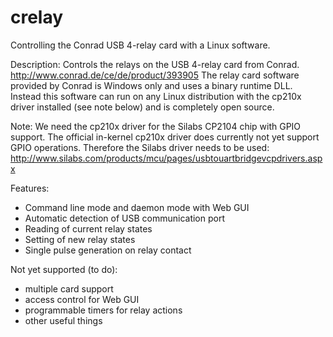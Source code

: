 crelay
======

Controlling the Conrad USB 4-relay card with a Linux software.

Description:
   Controls the relays on the USB 4-relay card from Conrad.
   http://www.conrad.de/ce/de/product/393905
   The relay card software provided by Conrad is Windows only and uses a binary 
   runtime DLL. Instead this software can run on any Linux distribution with 
   the cp210x driver installed (see note below) and is completely open source.

Note:
   We need the cp210x driver for the Silabs CP2104 chip with GPIO support.
   The official in-kernel cp210x driver does currently not yet support
   GPIO operations. Therefore the Silabs driver needs to be used:
   http://www.silabs.com/products/mcu/pages/usbtouartbridgevcpdrivers.aspx
 
Features:
   - Command line mode and daemon mode with Web GUI
   - Automatic detection of USB communication port
   - Reading of current relay states
   - Setting of new relay states
   - Single pulse generation on relay contact

Not yet supported (to do):
   - multiple card support
   - access control for Web GUI
   - programmable timers for relay actions
   - other useful things
